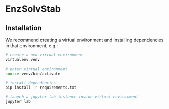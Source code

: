 # EnzSolvStab


## Installation

We recommend creating a virtual environment and installing dependencies in that environment, e.g.:

```bash
# create a new virtual environment
virtualenv venv

# enter virtual environment
source venv/bin/activate

# install dependencies
pip install -r requirements.txt

# launch a jupyter lab instance inside virtual environment
jupyter lab
```